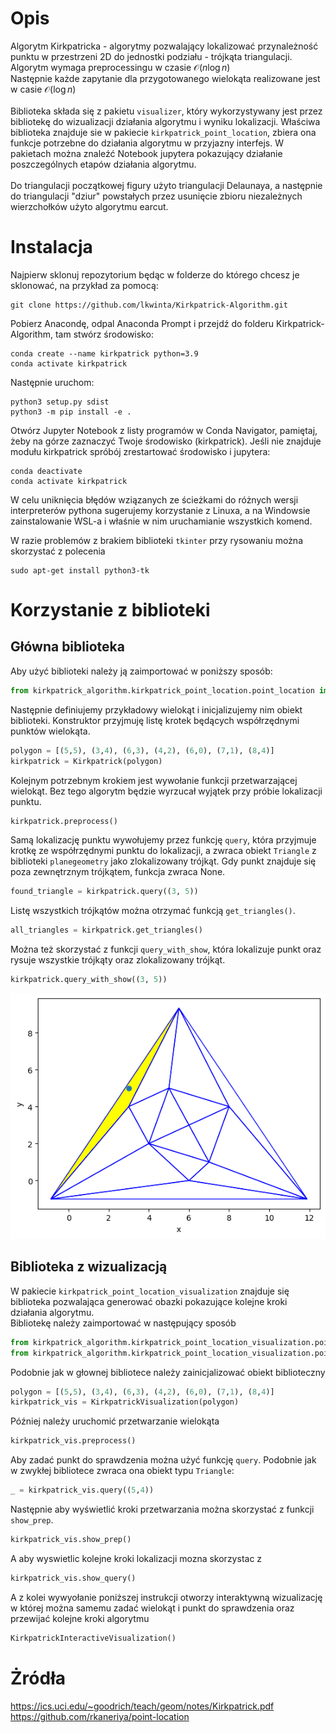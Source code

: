 # Opis
Algorytm Kirkpatricka - algorytmy pozwalający lokalizować przynależność punktu w przestrzeni 2D do jednostki podziału - trójkąta triangulacji. <br>
Algorytm wymaga preprocessingu w czasie $\mathcal{O}(n \log{}n)$ <br>
Następnie każde zapytanie dla przygotowanego wielokąta realizowane jest w casie $\mathcal{O}(\log{}n)$
<br>
<br>
Biblioteka składa się z pakietu `visualizer`, który wykorzystywany jest przez bibliotekę do wizualizacji działania algorytmu i wyniku lokalizacji. Właściwa biblioteka znajduje sie w pakiecie `kirkpatrick_point_location`, zbiera ona funkcje potrzebne do działania algorytmu w przyjazny interfejs. W pakietach można znaleźć 
Notebook jupytera pokazujący działanie poszczególnych etapów działania algorytmu.
<br>
<br>
Do triangulacji początkowej figury użyto triangulacji Delaunaya, a następnie do triangulacji "dziur" powstałych przez usunięcie zbioru niezależnych wierzchołków użyto algorytmu earcut.

# Instalacja

Najpierw sklonuj repozytorium będąc w folderze do którego chcesz je sklonować, na przykład za pomocą:

```
git clone https://github.com/lkwinta/Kirkpatrick-Algorithm.git
```

Pobierz Anacondę, odpal Anaconda Prompt i przejdź do folderu Kirkpatrick-Algorithm, tam stwórz środowisko:

```
conda create --name kirkpatrick python=3.9
conda activate kirkpatrick
```

Następnie uruchom:

```
python3 setup.py sdist
python3 -m pip install -e .
```
Otwórz Jupyter Notebook z listy programów w Conda Navigator, pamiętaj, żeby na górze zaznaczyć Twoje środowisko (kirkpatrick). Jeśli nie znajduje modułu kirkpatrick spróbój zrestartować środowisko i jupytera:
```
conda deactivate
conda activate kirkpatrick
```


W celu uniknięcia błędów wziązanych ze ścieżkami do różnych wersji interpreterów pythona sugerujemy korzystanie z Linuxa, a na Windowsie zainstalowanie WSL-a i właśnie w nim uruchamianie wszystkich komend.

W razie problemów z brakiem biblioteki `tkinter` przy rysowaniu można skorzystać z polecenia
```
sudo apt-get install python3-tk
```

# Korzystanie z biblioteki

## Główna biblioteka
Aby użyć biblioteki należy ją zaimportować w poniższy sposób:
```py
from kirkpatrick_algorithm.kirkpatrick_point_location.point_location import Kirkpatrick
```
Następnie definiujemy przykładowy wielokąt i inicjalizujemy nim obiekt biblioteki. Konstruktor przyjmuję listę krotek będących współrzędnymi punktów wielokąta.
```py
polygon = [(5,5), (3,4), (6,3), (4,2), (6,0), (7,1), (8,4)]
kirkpatrick = Kirkpatrick(polygon)
```
Kolejnym potrzebnym krokiem jest wywołanie funkcji przetwarzającej wielokąt. Bez tego algorytm będzie wyrzucał wyjątek przy próbie lokalizacji punktu.
```py
kirkpatrick.preprocess()
```
Samą lokalizację punktu wywołujemy przez funkcję `query`, która przyjmuje krotkę ze współrzędnymi punktu do lokalizacji, a zwraca obiekt `Triangle` z biblioteki `planegeometry` jako zlokalizowany
trójkąt. Gdy punkt znajduje się poza zewnętrznym trójkątem, funkcja zwraca None.
```py
found_triangle = kirkpatrick.query((3, 5))
```
Listę wszystkich trójkątów można otrzymać funkcją `get_triangles()`.
```py
all_triangles = kirkpatrick.get_triangles()
```
Można też skorzystać z funkcji `query_with_show`, która lokalizuje punkt oraz rysuje wszystkie trójkąty oraz zlokalizowany trójkąt.
```py
kirkpatrick.query_with_show((3, 5))
```
![Wizualizacja generowana przez powyższy kod](images/query_example.png#center)

## Biblioteka z wizualizacją
W pakiecie `kirkpatrick_point_location_visualization` znajduje się biblioteka pozwalająca generować obazki pokazujące kolejne kroki działania algorytmu.<br>
Bibliotekę należy zaimportować w następujący sposób
```py
from kirkpatrick_algorithm.kirkpatrick_point_location_visualization.point_location_visualization import KirkpatrickVisualization
from kirkpatrick_algorithm.kirkpatrick_point_location_visualization.point_location_interactive_visualization import KierkpatrickInteractiveVisualization
```
Podobnie jak w głownej bibliotece należy zainicjalizować obiekt biblioteczny
```py
polygon = [(5,5), (3,4), (6,3), (4,2), (6,0), (7,1), (8,4)]
kirkpatrick_vis = KirkpatrickVisualization(polygon)
```
Później należy uruchomić przetwarzanie wielokąta
```py
kirkpatrick_vis.preprocess()
```

Aby zadać punkt do sprawdzenia można użyć funkcję `query`. Podobnie jak w zwykłej bibliotece zwraca ona obiekt typu `Triangle`:
```py
_ = kirkpatrick_vis.query((5,4))
```

Następnie aby wyświetlić kroki przetwarzania można skorzystać z funkcji 
`show_prep`. 
```py
kirkpatrick_vis.show_prep()
```

A aby wyswietlic kolejne kroki lokalizacji mozna skorzystac z 
```py
kirkpatrick_vis.show_query()
```

A z kolei wywyołanie poniższej instrukcji otworzy interaktywną wizualizację w której można samemu zadać wielokąt i punkt do sprawdzenia oraz przewijać kolejne kroki algorytmu 
```py
KirkpatrickInteractiveVisualization()
```

# Żródła
https://ics.uci.edu/~goodrich/teach/geom/notes/Kirkpatrick.pdf<br>
https://github.com/rkaneriya/point-location